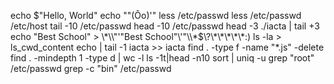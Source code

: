 echo $"Hello, World" 
echo "\"(Ôo)'"
less /etc/passwd
less /etc/passwd /etc/host
tail -10 /etc/passwd
head -10 /etc/passwd
head -3 ./iacta | tail +3
 echo "Best School" > \\\*\\\\"'\"Best School\"\\'"\\\\\*\$\\\?\\\*\\\*\\\*\\\*\\\*\:\) 
ls -la > ls_cwd_content
echo | tail -1 iacta >> iacta
find . -type f -name "*.js" -delete 
find . -mindepth 1 -type d | wc -l
ls -1t|head -n10
sort | uniq -u
grep "root" /etc/passwd
grep -c "bin" /etc/passwd
